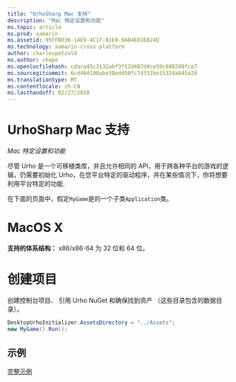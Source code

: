 ```yaml
---
title: "UrhoSharp Mac 支持"
description: "Mac 特定设置和功能"
ms.topic: article
ms.prod: xamarin
ms.assetid: 95FFBD36-14E9-4C17-B1E8-9A04E81E824D
ms.technology: xamarin-cross-platform
author: charlespetzold
ms.author: chape
ms.openlocfilehash: cdaca45c3132abf3f52d407d4ce59c680248fce7
ms.sourcegitcommit: 6cd40d190abe38edd50fc74331be15324a845a28
ms.translationtype: MT
ms.contentlocale: zh-CN
ms.lasthandoff: 02/27/2018
---
```

# <a name="urhosharp-mac-support"></a>UrhoSharp Mac 支持

_Mac 特定设置和功能_

尽管 Urho 是一个可移植类库，并且允许相同的 API，用于跨各种平台的游戏的逻辑，仍需要初始化 Urho，在您平台特定的驱动程序，并在某些情况下，你将想要利用平台特定的功能.

在下面的页面中，假定`MyGame`是的一个子类`Application`类。

# <a name="macos-x"></a>MacOS X

**支持的体系结构：** x86/x86-64 为 32 位和 64 位。

# <a name="creating-a-project"></a>创建项目

创建控制台项目、 引用 Urho NuGet 和确保找到资产 （这些目录包含的数据目录）。

```csharp
DesktopUrhoInitializer.AssetsDirectory = "../Assets";
new MyGame().Run();
```

## <a name="example"></a>示例

[完整示例](https://github.com/xamarin/urho-samples/tree/master/FeatureSamples/Cocoa)


